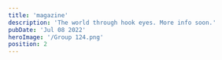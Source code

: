 ```yaml
---
title: 'magazine'
description: 'The world through hook eyes. More info soon.'
pubDate: 'Jul 08 2022'
heroImage: '/Group 124.png'
position: 2
---
```

